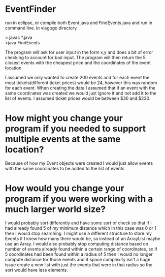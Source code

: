 # EventFinder
run in eclipse, or compile both Event.java and FindEvents.java and run in command line.
in viagogo directory

\> javac \*.java <br />
\>java FindEvents

The program will ask for user input in the form x,y and does a bit of error checking to account for bad input. 
The program will then return the 5 closest events with the cheapest price and the coordinates of the event location.

I assumed we only wanted to create 200 events and for each event the most tickets(different ticket prices) would be 24, however this
was random for each event. When creating the data I assumed that if an event with the same coordinates was created we would just ignore
it and not add it to the list of events. I assumed ticket prices would be between $30 and $230. 

# How might you change your program if you needed to support multiple events at the same location?

Because of how my Event objects were created I would just allow events with the same coordinates to be added to the list of 
events. 

# How would you change your program if you were working with a much larger world size?

I would probably sort differently and have some sort of check so that if I had already found 5 of my minimum distance 
which in this case was 0 or 1 then I would stop searching. I might use a different structure to store my Events if I knew how many there would be, so instead of an ArrayList maybe use an Array. I would also probably stop computing distance based on number of events already found within a certain range of coordinates, so if 5 coordinates had been found within a radius of 5 then I would no longer compute distance for those events and if space complexity isn't a huge issue create a new list with just the events that were in that radius so the sort would have less elements. 


